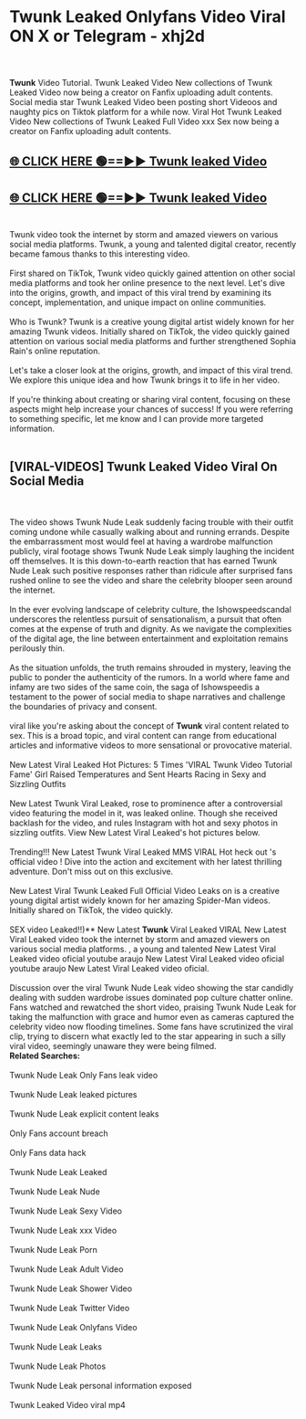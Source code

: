 <h1> Twunk Leaked Onlyfans Video Viral ON X or Telegram - xhj2d </h1>

# 
<br>
<strong>Twunk</strong> Video Tutorial. Twunk Leaked Video New collections of  Twunk Leaked Video now being a creator on Fanfix uploading adult contents. Social media star Twunk Leaked Video been posting short Videoos and naughty pics on Tiktok platform for a while now. Viral Hot Twunk Leaked Video New collections of Twunk Leaked Full Video xxx Sex now being a creator on Fanfix uploading adult contents.
<br>

## [🌐 CLICK HERE 🟢==►► Twunk leaked Video ](https://onlyclips.site?title=Twunk&ref=git)


## [🌐 CLICK HERE 🟢==►► Twunk leaked Video ](https://onlyclips.site?title=Twunk&ref=git)

<br>
Twunk video took the internet by storm and amazed viewers on various social media platforms. Twunk, a young and talented digital creator, recently became famous thanks to this interesting video.
<br><br>
First shared on TikTok, Twunk video quickly gained attention on other social media platforms and took her online presence to the next level. Let's dive into the origins, growth, and impact of this viral trend by examining its concept, implementation, and unique impact on online communities.
<br><br>
Who is Twunk? Twunk is a creative young digital artist widely known for her amazing Twunk videos. Initially shared on TikTok, the video quickly gained attention on various social media platforms and further strengthened Sophia Rain's online reputation.
<br><br>
Let's take a closer look at the origins, growth, and impact of this viral trend. We explore this unique idea and how Twunk brings it to life in her video.
<br><br>
If you're thinking about creating or sharing viral content, focusing on these aspects might help increase your chances of success! If you were referring to something specific, let me know and I can provide more targeted information.
<br><br>
<h2>[VIRAL-VIDEOS] Twunk Leaked Video Viral On Social Media</h2>
<br><br>
The video shows Twunk Nude Leak suddenly facing trouble with their outfit coming undone while casually walking about and running errands. Despite the embarrassment most would feel at having a wardrobe malfunction publicly, viral footage shows Twunk Nude Leak simply laughing the incident off themselves. It is this down-to-earth reaction that has earned Twunk Nude Leak such positive responses rather than ridicule after surprised fans rushed online to see the video and share the celebrity blooper seen around the internet.
<br><br>
In the ever evolving landscape of celebrity culture, the Ishowspeedscandal underscores the relentless pursuit of sensationalism, a pursuit that often comes at the expense of truth and dignity. As we navigate the complexities of the digital age, the line between entertainment and exploitation remains perilously thin.
<br><br>
As the situation unfolds, the truth remains shrouded in mystery, leaving the public to ponder the authenticity of the rumors. In a world where fame and infamy are two sides of the same coin, the saga of Ishowspeedis a testament to the power of social media to shape narratives and challenge the boundaries of privacy and consent.
<br><br>
viral like you're asking about the concept of <strong>Twunk</strong> viral content related to sex. This is a broad topic, and viral content can range from educational articles and informative videos to more sensational or provocative material.
<br><br>
New Latest Viral Leaked Hot Pictures: 5 Times 'VIRAL Twunk Video Tutorial Fame' Girl Raised Temperatures and Sent Hearts Racing in Sexy and Sizzling Outfits
<br><br>
New Latest Twunk Viral Leaked, rose to prominence after a controversial video featuring the model in it, was leaked online. Though she received backlash for the video, and rules Instagram with hot and sexy photos in sizzling outfits. View New Latest Viral Leaked's hot pictures below.
<br><br>
Trending!!! New Latest Twunk Viral Leaked MMS VIRAL Hot heck out 's official video ! Dive into the action and excitement with her latest thrilling adventure. Don't miss out on this exclusive.
<br><br>
New Latest Viral Twunk Leaked Full Official Video Leaks on  is a creative young digital artist widely known for her amazing Spider-Man videos. Initially shared on TikTok, the video quickly.
<br><br>
SEX video Leaked!!)** New Latest <strong>Twunk</strong> Viral Leaked VIRAL New Latest Viral Leaked video took the internet by storm and amazed viewers on various social media platforms. , a young and talented New Latest Viral Leaked video oficial youtube araujo New Latest Viral Leaked video oficial youtube araujo New Latest Viral Leaked video oficial.
<br><br>
Discussion over the viral Twunk Nude Leak video showing the star candidly dealing with sudden wardrobe issues dominated pop culture chatter online. Fans watched and rewatched the short video, praising Twunk Nude Leak for taking the malfunction with grace and humor even as cameras captured the celebrity video now flooding timelines. Some fans have scrutinized the viral clip, trying to discern what exactly led to the star appearing in such a silly viral video, seemingly unaware they were being filmed.
<br>
<strong>Related Searches:</strong>
<br><br>
Twunk Nude Leak Only Fans leak video
<br><br>
Twunk Nude Leak leaked pictures
<br><br>
Twunk Nude Leak explicit content leaks
<br><br>
Only Fans account breach
<br><br>
Only Fans data hack
<br><br>
Twunk Nude Leak Leaked
<br><br>
Twunk Nude Leak Nude
<br><br>
Twunk Nude Leak Sexy Video
<br><br>
Twunk Nude Leak xxx Video
<br><br>
Twunk Nude Leak Porn
<br><br>
Twunk Nude Leak Adult Video
<br><br>
Twunk Nude Leak Shower Video
<br><br>
Twunk Nude Leak Twitter Video
<br><br>
Twunk Nude Leak Onlyfans Video
<br><br>
Twunk Nude Leak Leaks
<br><br>
Twunk Nude Leak Photos
<br><br>
Twunk Nude Leak personal information exposed
<br><br>
Twunk Leaked Video viral mp4